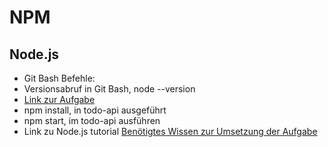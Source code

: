 # NPM

## Node.js

- Git Bash Befehle:
- Versionsabruf in Git Bash, node --version
- [Link zur Aufgabe](https://github.com/coding-bootcamps-eu/todo-api)
- npm install, in todo-api ausgeführt
- npm start, im todo-api ausführen
- Link zu Node.js tutorial [Benötigtes Wissen zur Umsetzung der Aufgabe](https://webdeasy.de/das-ultimative-node-js-einsteiger-tutorial/#cli)
